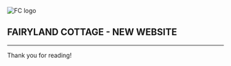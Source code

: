 ![FC logo](https://static.wixstatic.com/media/675cdc_8d6f5cc843f54080bc05f6372f867632~mv2_d_6895_6276_s_4_2.png/v1/fill/w_87,h_79,al_c,q_85,usm_0.66_1.00_0.01,enc_auto/Untitled-2.png)

## FAIRYLAND COTTAGE - NEW WEBSITE

---

Thank you for reading!

